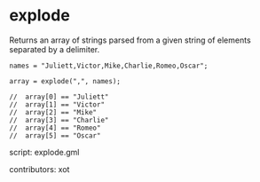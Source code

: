 explode
=======

Returns an array of strings parsed from a given
string of elements separated by a delimiter.

    names = "Juliett,Victor,Mike,Charlie,Romeo,Oscar";

    array = explode(",", names);

    //  array[0] == "Juliett"
    //  array[1] == "Victor"
    //  array[2] == "Mike"
    //  array[3] == "Charlie"
    //  array[4] == "Romeo"
    //  array[5] == "Oscar"

script: explode.gml

contributors: xot

